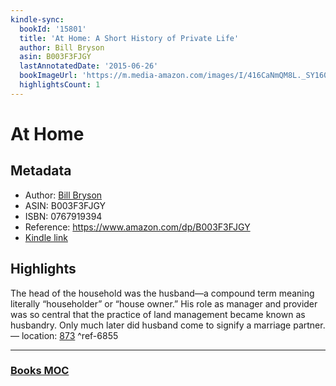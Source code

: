 ```yaml
---
kindle-sync:
  bookId: '15801'
  title: 'At Home: A Short History of Private Life'
  author: Bill Bryson
  asin: B003F3FJGY
  lastAnnotatedDate: '2015-06-26'
  bookImageUrl: 'https://m.media-amazon.com/images/I/416CaNmQM8L._SY160.jpg'
  highlightsCount: 1
---
```

# At Home
## Metadata
* Author: [Bill Bryson](https://www.amazon.comundefined)
* ASIN: B003F3FJGY
* ISBN: 0767919394
* Reference: https://www.amazon.com/dp/B003F3FJGY
* [Kindle link](kindle://book?action=open&asin=B003F3FJGY)

## Highlights
The head of the household was the husband—a compound term meaning literally “householder” or “house owner.” His role as manager and provider was so central that the practice of land management became known as husbandry. Only much later did husband come to signify a marriage partner. — location: [873](kindle://book?action=open&asin=B003F3FJGY&location=873) ^ref-6855

---
### [Books MOC](Books%20MOC.md)